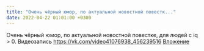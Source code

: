```yaml
---
title: "Очень чёрный юмор, по актуальной новостной повестк..."
date: 2022-04-22 01:01:00 +0300
---
```


Очень чёрный юмор, по актуальной новостной повестке, для людей с iq > 0.
Видеозапись
<a class="vk-attach" href="https://vk.com/video41076938_456239516">https://vk.com/video41076938_456239516</a>
<a class="vk-attach" href="https://vk.com/video41076938_456239516">Вложение</a>
